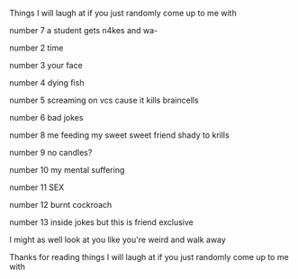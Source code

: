 Things I will laugh at if you just randomly come up to me with



number 7 a student gets n4kes and wa-

number 2 time

number 3 your face

number 4 dying fish

number 5 screaming on vcs cause it kills braincells

number 6 bad jokes

number 8 me feeding my sweet sweet friend shady to krills

number 9 no candles?

number 10 my mental suffering

number 11 SEX

number 12 burnt cockroach
 
number 13 inside jokes but this is friend exclusive




I might as well look at you like you're weird and walk away

Thanks for reading things I will laugh at if you just randomly come up to me with
